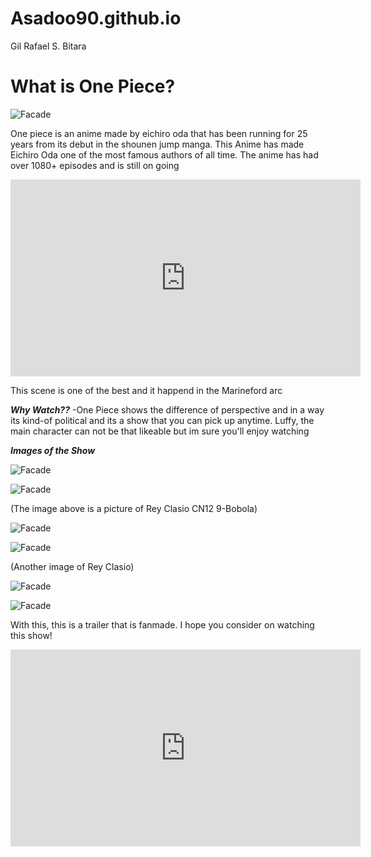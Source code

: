 # Asadoo90.github.io
Gil Rafael S. Bitara


# What is One Piece?


![Facade](https://www.dexerto.com/cdn-cgi/image/width=3840,quality=75,format=auto/https://editors.dexerto.com/wp-content/uploads/2023/10/23/one-piece-straw-hat-pirates.jpeg)

One piece is an anime made by eichiro oda that has been running for 25 years from its debut in the shounen jump manga. This Anime has made Eichiro Oda one of the most famous authors of all time. The anime has had over 1080+ episodes and is still on going

<iframe width="560" height="315" src="https://www.youtube.com/embed/hTIMbpxlfsI?si=7CuLqF8YVXP0-Lsu" title="YouTube video player" frameborder="0" allow="accelerometer; autoplay; clipboard-write; encrypted-media; gyroscope; picture-in-picture; web-share" allowfullscreen></iframe>


This scene is one of the best and it happend in the Marineford arc

***Why Watch??***
-One Piece shows the difference of perspective and in a way its kind-of political and its a show that you can pick up anytime. Luffy, the main character can not be that likeable but im sure
you'll enjoy watching

***Images of the Show***

![Facade](https://preview.redd.it/9o78gdvp4qq81.jpg?width=480&format=pjpg&auto=webp&s=68a63dc7227f3e0c4792d938f003db565f04456a)

![Facade](https://preview.redd.it/qqrj8tit4qq81.jpg?width=953&format=pjpg&auto=webp&s=582e3712054c18e34634bdb15b427775223eb1c5)

(The image above is a picture of Rey Clasio CN12 9-Bobola)

![Facade](https://encrypted-tbn0.gstatic.com/images?q=tbn:ANd9GcTHdHTf06ha_RoRpU11hFe8qPpyGFqHtC3qAw&usqp=CAU)

![Facade](https://encrypted-tbn0.gstatic.com/images?q=tbn:ANd9GcQXroTl1OJIZ0BZMMlELRbHRU6h-BZo5hm1sw&usqp=CAU)

(Another image of Rey Clasio)

![Facade](https://theadultswimsquad.files.wordpress.com/2016/09/ep-361-5.jpg?w=636&h=386)

![Facade](https://i.pinimg.com/originals/73/d7/fc/73d7fcf37ca0479b39e68bc20bf7163a.png)


With this, this is a trailer that is fanmade. I hope you consider on watching this show!
<iframe width="560" height="315" src="https://www.youtube.com/embed/gHFY1zOeZjQ?si=Zc9LSFmroGLy1IJ5" title="YouTube video player" frameborder="0" allow="accelerometer; autoplay; clipboard-write; encrypted-media; gyroscope; picture-in-picture; web-share" allowfullscreen></iframe>

